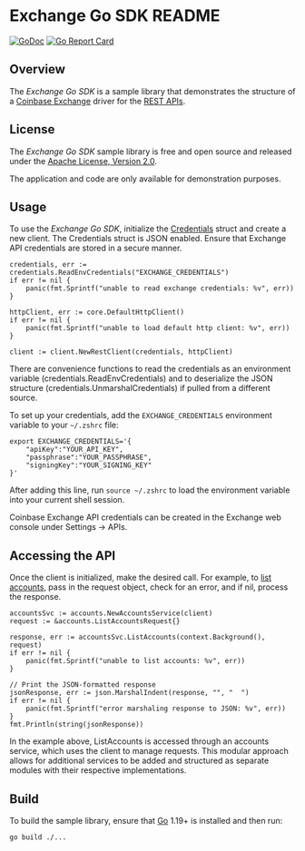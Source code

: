 # Exchange Go SDK README

[![GoDoc](https://godoc.org/github.com/coinbase-samples/exchange-sdk-go?status.svg)](https://godoc.org/github.com/coinbase-samples/exchange-sdk-go)
[![Go Report Card](https://goreportcard.com/badge/coinbase-samples/exchange-sdk-go)](https://goreportcard.com/report/coinbase-samples/exchange-sdk-go)

## Overview

The *Exchange Go SDK* is a sample library that demonstrates the structure of a [Coinbase Exchange](https://exchange.coinbase.com/) driver for
the [REST APIs](https://docs.cdp.coinbase.com/exchange/reference).

## License

The *Exchange Go SDK* sample library is free and open source and released under the [Apache License, Version 2.0](LICENSE).

The application and code are only available for demonstration purposes.

## Usage

To use the *Exchange Go SDK*, initialize the [Credentials](credentials/credentials.go) struct and create a new client. The Credentials struct is JSON
enabled. Ensure that Exchange API credentials are stored in a secure manner.

```
credentials, err := credentials.ReadEnvCredentials("EXCHANGE_CREDENTIALS")
if err != nil {
    panic(fmt.Sprintf("unable to read exchange credentials: %v", err))
}

httpClient, err := core.DefaultHttpClient()
if err != nil {
    panic(fmt.Sprintf("unable to load default http client: %v", err))
}

client := client.NewRestClient(credentials, httpClient)
```

There are convenience functions to read the credentials as an environment variable (credentials.ReadEnvCredentials) and to deserialize the JSON structure (credentials.UnmarshalCredentials) if pulled from a different source. 

To set up your credentials, add the `EXCHANGE_CREDENTIALS` environment variable to your `~/.zshrc` file:

```
export EXCHANGE_CREDENTIALS='{
    "apiKey":"YOUR_API_KEY",
    "passphrase":"YOUR_PASSPHRASE",
    "signingKey":"YOUR_SIGNING_KEY"
}'
```

After adding this line, run `source ~/.zshrc` to load the environment variable into your current shell session.

Coinbase Exchange API credentials can be created in the Exchange web console under Settings -> APIs.

## Accessing the API

Once the client is initialized, make the desired call. For example, to [list accounts](accounts/list_accounts.go),
pass in the request object, check for an error, and if nil, process the response.


```
accountsSvc := accounts.NewAccountsService(client)
request := &accounts.ListAccountsRequest{}

response, err := accountsSvc.ListAccounts(context.Background(), request)
if err != nil {
    panic(fmt.Sprintf("unable to list accounts: %v", err))
}

// Print the JSON-formatted response
jsonResponse, err := json.MarshalIndent(response, "", "  ")
if err != nil {
    panic(fmt.Sprintf("error marshaling response to JSON: %v", err))
}
fmt.Println(string(jsonResponse))
```

In the example above, ListAccounts is accessed through an accounts service, which uses the client to manage requests. This modular approach allows for additional services to be added and structured as separate modules with their respective implementations.


## Build

To build the sample library, ensure that [Go](https://go.dev/) 1.19+ is installed and then run:

```bash
go build ./...
```
